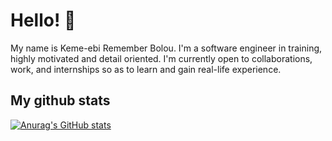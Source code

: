 # Hello! 👋
My name is Keme-ebi Remember Bolou.
I'm a software engineer in training, highly motivated and detail oriented.
I'm currently open to collaborations, work, and internships so as to learn and gain real-life experience.

## My github stats
[![Anurag's GitHub stats](https://github-readme-stats.vercel.app/api?username=keme-ebi&show_icons=true&theme=transparent)](https://github.com/anuraghazra/github-readme-stats)
